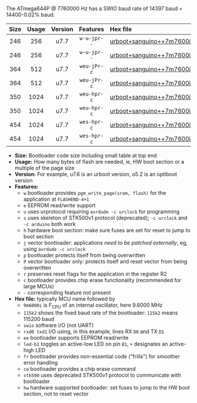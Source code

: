 The ATmega644P @ 7760000 Hz has a SWIO baud rate of 14397 baud = 14400-0.02% baud.

|Size|Usage|Version|Features|Hex file|
|:-:|:-:|:-:|:-:|:--|
|246|256|u7.7|`w-u-jpr--`|[urboot+sanguino++7m7600i+++14k4_swio_rxd0_txd1_led+b0.hex](https://raw.githubusercontent.com/stefanrueger/urboot.hex/main/boards/sanguino/internal_oscillator/fint++7m7600_Hz/br+++14k4_bps/urboot+sanguino++7m7600i+++14k4_swio_rxd0_txd1_led+b0.hex)|
|246|256|u7.7|`w-u-jpr--`|[urboot+sanguino++7m7600i+++14k4_swio_rxd2_txd3_led+b0.hex](https://raw.githubusercontent.com/stefanrueger/urboot.hex/main/boards/sanguino/internal_oscillator/fint++7m7600_Hz/br+++14k4_bps/urboot+sanguino++7m7600i+++14k4_swio_rxd2_txd3_led+b0.hex)|
|364|512|u7.7|`weu-jPr-c`|[urboot+sanguino++7m7600i+++14k4_swio_rxd0_txd1_ee_led+b0_fr_ce.hex](https://raw.githubusercontent.com/stefanrueger/urboot.hex/main/boards/sanguino/internal_oscillator/fint++7m7600_Hz/br+++14k4_bps/urboot+sanguino++7m7600i+++14k4_swio_rxd0_txd1_ee_led+b0_fr_ce.hex)|
|364|512|u7.7|`weu-jPr-c`|[urboot+sanguino++7m7600i+++14k4_swio_rxd2_txd3_ee_led+b0_fr_ce.hex](https://raw.githubusercontent.com/stefanrueger/urboot.hex/main/boards/sanguino/internal_oscillator/fint++7m7600_Hz/br+++14k4_bps/urboot+sanguino++7m7600i+++14k4_swio_rxd2_txd3_ee_led+b0_fr_ce.hex)|
|350|1024|u7.7|`weu-hpr-c`|[urboot+sanguino++7m7600i+++14k4_swio_rxd0_txd1_ee_led+b0_fr_ce_hw.hex](https://raw.githubusercontent.com/stefanrueger/urboot.hex/main/boards/sanguino/internal_oscillator/fint++7m7600_Hz/br+++14k4_bps/urboot+sanguino++7m7600i+++14k4_swio_rxd0_txd1_ee_led+b0_fr_ce_hw.hex)|
|350|1024|u7.7|`weu-hpr-c`|[urboot+sanguino++7m7600i+++14k4_swio_rxd2_txd3_ee_led+b0_fr_ce_hw.hex](https://raw.githubusercontent.com/stefanrueger/urboot.hex/main/boards/sanguino/internal_oscillator/fint++7m7600_Hz/br+++14k4_bps/urboot+sanguino++7m7600i+++14k4_swio_rxd2_txd3_ee_led+b0_fr_ce_hw.hex)|
|454|1024|u7.7|`wes-hpr-c`|[urboot+sanguino++7m7600i+++14k4_swio_rxd0_txd1_ee_led+b0_fr_ce_stk500_hw.hex](https://raw.githubusercontent.com/stefanrueger/urboot.hex/main/boards/sanguino/internal_oscillator/fint++7m7600_Hz/br+++14k4_bps/urboot+sanguino++7m7600i+++14k4_swio_rxd0_txd1_ee_led+b0_fr_ce_stk500_hw.hex)|
|454|1024|u7.7|`wes-hpr-c`|[urboot+sanguino++7m7600i+++14k4_swio_rxd2_txd3_ee_led+b0_fr_ce_stk500_hw.hex](https://raw.githubusercontent.com/stefanrueger/urboot.hex/main/boards/sanguino/internal_oscillator/fint++7m7600_Hz/br+++14k4_bps/urboot+sanguino++7m7600i+++14k4_swio_rxd2_txd3_ee_led+b0_fr_ce_stk500_hw.hex)|

- **Size:** Bootloader code size including small table at top end
- **Usage:** How many bytes of flash are needed, ie, HW boot section or a multiple of the page size
- **Version:** For example, u7.6 is an urboot version, o5.2 is an optiboot version
- **Features:**
  + `w` bootloader provides `pgm_write_page(sram, flash)` for the application at `FLASHEND-4+1`
  + `e` EEPROM read/write support
  + `u` uses urprotocol requiring `avrdude -c urclock` for programming
  + `s` uses skeleton of STK500v1 protocol (deprecated); `-c urclock` and `-c arduino` both work
  + `h` hardware boot section: make sure fuses are set for reset to jump to boot section
  + `j` vector bootloader: applications *need to be patched externally*, eg, using `avrdude -c urclock`
  + `p` bootloader protects itself from being overwritten
  + `P` vector bootloader only: protects itself and reset vector from being overwritten
  + `r` preserves reset flags for the application in the register R2
  + `c` bootloader provides chip erase functionality (recommended for large MCUs)
  + `-` corresponding feature not present
- **Hex file:** typically MCU name followed by
  + `9m6000i` is F<sub>CPU</sub> of an internal oscillator, here 9.6000 MHz
  + `115k2` shows the fixed baud rate of the bootloader: `115k2` means 115200 baud
  + `swio` software I/O (not UART)
  + `rxd0 txd1` I/O using, in this example, lines RX `D0` and TX `D1`
  + `ee` bootloader supports EEPROM read/write
  + `led-b1` toggles an active-low LED on pin `B1`, `+` designates an active-high LED
  + `fr` bootloader provides non-essential code ("frills") for smoother error handling
  + `ce` bootloader provides a chip erase command
  + `stk500` uses deprecated STK500v1 protocol to communicate with bootloader
  + `hw` hardware supported bootloader: set fuses to jump to the HW boot section, not to reset vector
